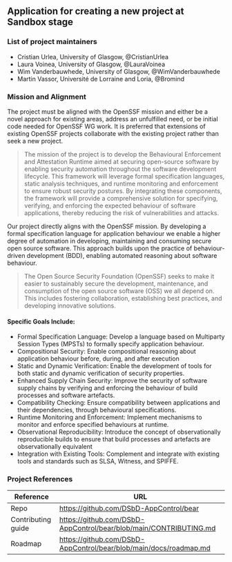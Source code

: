 ## Application for creating a new project at Sandbox stage

### List of project maintainers

*  Cristian Urlea, University of Glasgow, @CristianUrlea
*  Laura Voinea, University of Glasgow, @LauraVoinea
*  Wim Vanderbauwhede, University of Glasgow, @WimVanderbauwhede
*  Martin Vassor, Université de Lorraine and Loria, @Bromind


### Mission and Alignment

The project must be aligned with the OpenSSF mission and either be a novel approach for existing areas, address an unfulfilled need, or be initial code needed for OpenSSF WG work. It is preferred that extensions of existing OpenSSF projects collaborate with the existing project rather than seek a new project.

> The mission of the project is to develop the Behavioural Enforcement and
> Attestation Runtime aimed at securing open-source software by enabling
> security automation throughout the software development lifecycle. This framework will
> leverage formal specification languages, static analysis techniques, and
> runtime monitoring and enforcement to ensure robust security postures. By 
> integrating these components, the framework will provide a comprehensive solution
> for specifying, verifying, and enforcing the expected behaviour of software
> applications, thereby reducing the risk of vulnerabilities and attacks.

Our project directly aligns with the OpenSSF mission. By developing a formal specification language for application behaviour we enable a higher degree of automation in developing, maintaining and consuming secure open source software. This approach builds upon the practice of behaviour-driven development (BDD), enabling automated reasoning about software behaviour. 

> The Open Source Security Foundation (OpenSSF) seeks to make it easier to sustainably secure the development, maintenance, and consumption of the open source software (OSS) we all depend on. This includes fostering collaboration, establishing best practices, and developing innovative solutions.

#### Specific Goals Include:

*  Formal Specification Language: Develop a language based on Multiparty Session Types (MPSTs) to formally specify application behaviour.
*  Compositional Security: Enable compositional reasoning about application behaviour before, during, and after execution
*  Static and Dynamic Verification: Enable the development of tools for both static and dynamic verification of security properties.
*  Enhanced Supply Chain Security: Improve the security of software supply chains by verifying and enforcing the behaviour of build processes
and software artefacts.
*  Compatibility Checking: Ensure compatibility between applications and their dependencies, through behavioural specifications.
*  Runtime Monitoring and Enforcement: Implement mechanisms to monitor and enforce specified behaviours at runtime.
*  Observational Reproducibility: Introduce the concept of observationally reproducible builds to ensure that build processes and artefacts are observationally equivalent
*  Integration with Existing Tools: Complement and integrate with existing tools and standards such as SLSA, Witness, and SPIFFE.

### Project References

| Reference                              | URL                                                                                                  |
|----------------------------------------|------------------------------------------------------------------------------------------------------|
| Repo                                   | https://github.com/DSbD-AppControl/bear                                                             |
| Contributing guide                     | https://github.com/DSbD-AppControl/bear/blob/main/CONTRIBUTING.md                                   |
| Roadmap                                | https://github.com/DSbD-AppControl/bear/blob/main/docs/roadmap.md                                   |